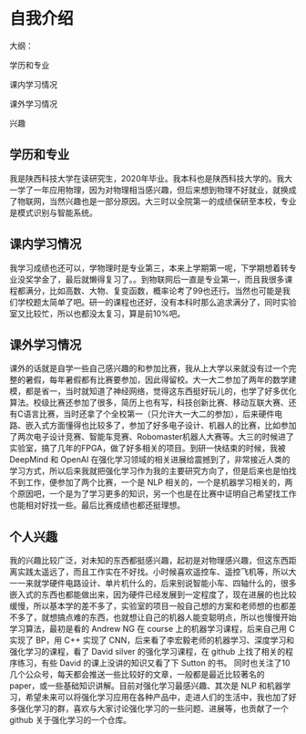 # 自我介绍
大纲：

学历和专业

课内学习情况

课外学习情况

兴趣



## 学历和专业

我是陕西科技大学在读研究生，2020年毕业。我本科也是陕西科技大学的。我大一学了一年应用物理，因为对物理相当感兴趣，但后来想到物理不好就业，就换成了物联网，当然兴趣也是一部分原因。大三时以全院第一的成绩保研至本校，专业是模式识别与智能系统。



## 课内学习情况

我学习成绩也还可以，学物理时是专业第三，本来上学期第一呢，下学期想着转专业没奖学金了，最后就懒得复习了。。到物联网后一直是专业第一，而且我很多课程都满分，比如高数、大物、复变函数，概率论考了99也还行。当然也可能是我们学校题太简单了吧。研一的课程也还好，没有本科时那么追求满分了，同时实验室又比较忙，所以也都没太复习，算是前10%吧。



## 课外学习情况

课外的话就是自学一些自己感兴趣的和参加比赛，我从上大学以来就没有过一个完整的暑假，每年暑假都有比赛要参加，因此得留校。大一大二参加了两年的数学建模，都是省一，当时就知道了神经网络，觉得这东西挺好玩儿的，也学了好多优化算法。校级比赛还参加了很多，简历上也有写，科技创新比赛、移动互联大赛、还有C语言比赛，当时还拿了个全校第一（只允许大一大二的参加），后来硬件电路、嵌入式方面懂得也比较多了，参加了好多电子设计、机器人的比赛，比如参加了两次电子设计竞赛、智能车竞赛、Robomaster机器人大赛等。大三的时候进了实验室，搞了几年的FPGA，做了好多相关的项目。到研一快结束的时候，我被 DeepMind 和 OpenAI 在强化学习领域的相关进展给震撼到了，非常接近人类的学习方式，所以后来我就把强化学习作为我的主要研究方向了，但是后来也是怕找不到工作，便参加了两个比赛，一个是 NLP 相关的，一个是机器学习相关的，两个原因吧，一个是为了学习更多的知识，另一个也是在比赛中证明自己希望找工作也能相对好找一些。最后比赛成绩也都还挺理想。



## 个人兴趣

我的兴趣比较广泛，对未知的东西都挺感兴趣，起初是对物理感兴趣，但这东西距离实践太遥远了，而且工作实在不好找。小时候喜欢遥控车、遥控飞机等，所以大一一来就学硬件电路设计、单片机什么的，后来别说智能小车、四轴什么的，很多嵌入式的东西也都能做出来，因为硬件已经发展到一定程度了，现在进展的也比较缓慢，所以基本学的差不多了，实验室的项目一般自己想的方案和老师想的也都差不多了，就想搞点难的东西，也就想让自己的机器人能变聪明点，所以也慢慢开始学习算法，最初是看的 Andrew NG 在 course 上的机器学习课程，后来自己用 C 实现了 BP，用 C++ 实现了 CNN，后来看了李宏毅老师的机器学习、深度学习和强化学习的课程，看了 David silver 的强化学习课程，在 github 上找了相关的程序练习，有些 David 的课上没讲的知识又看了下 Sutton 的书。 同时也关注了10几个公众号，每天都会推送一些比较好的文章，一般都是最近比较著名的 paper，或一些基础知识讲解。目前对强化学习最感兴趣、其次是 NLP 和机器学习，希望未来可以将强化学习应用在各种产品中，走进人们的生活中，我也加了好多强化学习的群，喜欢与大家讨论强化学习的一些问题、进展等，也贡献了一个 github 关于强化学习的一个仓库。